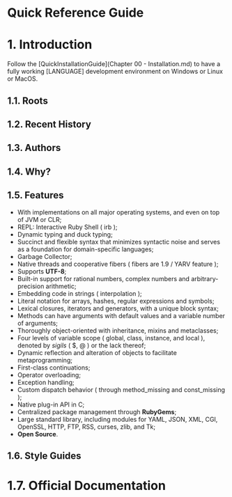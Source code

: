Quick Reference Guide
=====================

# 1. Introduction

Follow the [QuickInstallationGuide](Chapter 00 - Installation.md) to have a fully working [LANGUAGE] development environment on Windows or Linux or MacOS.

## 1.1. Roots

## 1.2. Recent History

## 1.3. Authors

## 1.4. Why?

## 1.5. Features

- With implementations on all major operating systems, and even on top of JVM or CLR;
- REPL: Interactive Ruby Shell ( irb );
- Dynamic typing and duck typing;
- Succinct and flexible syntax that minimizes syntactic noise and serves as a foundation for domain-specific languages;
- Garbage Collector;
- Native threads and cooperative fibers ( fibers are 1.9 / YARV feature );
- Supports **UTF-8**;
- Built-in support for rational numbers, complex numbers and arbitrary-precision arithmetic;
- Embedding code in strings ( interpolation );
- Literal notation for arrays, hashes, regular expressions and symbols;
- Lexical closures, iterators and generators, with a unique block syntax;
- Methods can have arguments with default values and a variable number of arguments;
- Thoroughly object-oriented with inheritance, mixins and metaclasses;
- Four levels of variable scope ( global, class, instance, and local ), denoted by _sigils_ ( $, @ ) or the lack thereof;
- Dynamic reflection and alteration of objects to facilitate metaprogramming;
- First-class continuations;
- Operator overloading;
- Exception handling;
- Custom dispatch behavior ( through method_missing and const_missing );
- Native plug-in API in C;
- Centralized package management through **RubyGems**;
- Large standard library, including modules for YAML, JSON, XML, CGI, OpenSSL, HTTP, FTP, RSS, curses, zlib, and Tk;
- **Open Source**.

## 1.6. Style Guides

# 1.7. Official Documentation
